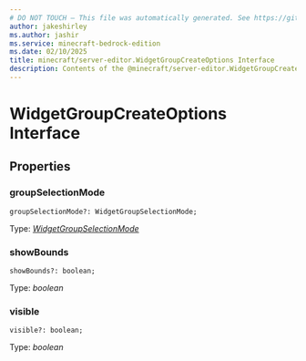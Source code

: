 ```yaml
---
# DO NOT TOUCH — This file was automatically generated. See https://github.com/mojang/minecraftapidocsgenerator to modify descriptions, examples, etc.
author: jakeshirley
ms.author: jashir
ms.service: minecraft-bedrock-edition
ms.date: 02/10/2025
title: minecraft/server-editor.WidgetGroupCreateOptions Interface
description: Contents of the @minecraft/server-editor.WidgetGroupCreateOptions class.
---
```

# WidgetGroupCreateOptions Interface

## Properties

### **groupSelectionMode**
`groupSelectionMode?: WidgetGroupSelectionMode;`

Type: [*WidgetGroupSelectionMode*](WidgetGroupSelectionMode.md)

### **showBounds**
`showBounds?: boolean;`

Type: *boolean*

### **visible**
`visible?: boolean;`

Type: *boolean*
